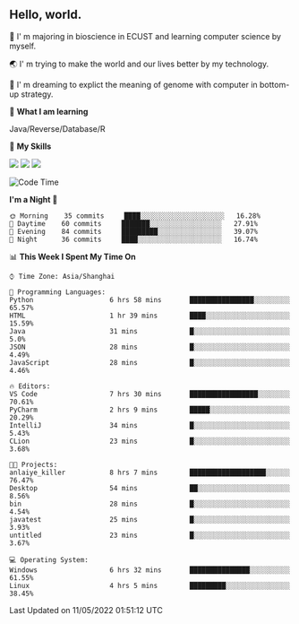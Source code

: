 ## Hello, world.

🏫 I' m majoring in bioscience in ECUST and learning computer science by myself.

🌏 I' m trying to make the world and our lives better by my technology.

🧬 I' m dreaming to explict the meaning of genome with computer in bottom-up strategy.

🔡 **What I am learning**

Java/Reverse/Database/R

🌟 **My Skills**

![](https://img.shields.io/badge/-Python-3e74a2?style=flat-square&logo=Python&logoColor=fff)
![](https://img.shields.io/badge/-Linux-000000?style=flat-square&logo=Linux&logoColor=fff)
![](https://img.shields.io/badge/-Docker-2496ED?style=flat-square&logo=Docker&logoColor=fff)

<!--START_SECTION:waka-->
![Code Time](http://img.shields.io/badge/Code%20Time-0-blue)

**I'm a Night 🦉** 

```text
🌞 Morning    35 commits     ████░░░░░░░░░░░░░░░░░░░░░   16.28% 
🌆 Daytime    60 commits     ███████░░░░░░░░░░░░░░░░░░   27.91% 
🌃 Evening    84 commits     █████████░░░░░░░░░░░░░░░░   39.07% 
🌙 Night      36 commits     ████░░░░░░░░░░░░░░░░░░░░░   16.74%

```


📊 **This Week I Spent My Time On** 

```text
⌚︎ Time Zone: Asia/Shanghai

💬 Programming Languages: 
Python                   6 hrs 58 mins       ████████████████░░░░░░░░░   65.57% 
HTML                     1 hr 39 mins        ████░░░░░░░░░░░░░░░░░░░░░   15.59% 
Java                     31 mins             █░░░░░░░░░░░░░░░░░░░░░░░░   5.0% 
JSON                     28 mins             █░░░░░░░░░░░░░░░░░░░░░░░░   4.49% 
JavaScript               28 mins             █░░░░░░░░░░░░░░░░░░░░░░░░   4.46%

🔥 Editors: 
VS Code                  7 hrs 30 mins       █████████████████░░░░░░░░   70.61% 
PyCharm                  2 hrs 9 mins        █████░░░░░░░░░░░░░░░░░░░░   20.29% 
IntelliJ                 34 mins             █░░░░░░░░░░░░░░░░░░░░░░░░   5.43% 
CLion                    23 mins             █░░░░░░░░░░░░░░░░░░░░░░░░   3.68%

🐱‍💻 Projects: 
anlaiye_killer           8 hrs 7 mins        ███████████████████░░░░░░   76.47% 
Desktop                  54 mins             ██░░░░░░░░░░░░░░░░░░░░░░░   8.56% 
bin                      28 mins             █░░░░░░░░░░░░░░░░░░░░░░░░   4.54% 
javatest                 25 mins             █░░░░░░░░░░░░░░░░░░░░░░░░   3.93% 
untitled                 23 mins             █░░░░░░░░░░░░░░░░░░░░░░░░   3.67%

💻 Operating System: 
Windows                  6 hrs 32 mins       ███████████████░░░░░░░░░░   61.55% 
Linux                    4 hrs 5 mins        █████████░░░░░░░░░░░░░░░░   38.45%

```


 Last Updated on 11/05/2022 01:51:12 UTC
<!--END_SECTION:waka-->


<!--
**Shigure19/Shigure19** is a ✨ _special_ ✨ repository because its `README.md` (this file) appears on your GitHub profile.

Here are some ideas to get you started:

- 🔭 I’m currently working on ...
- 🌱 I’m currently learning ...
- 👯 I’m looking to collaborate on ...
- 🤔 I’m looking for help with ...
- 💬 Ask me about ...
- 📫 How to reach me: ...
- 😄 Pronouns: ...
- ⚡ Fun fact: ...
-->
